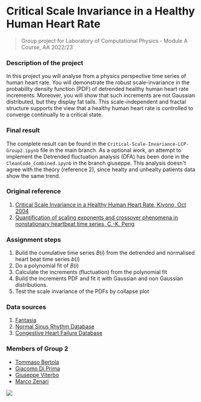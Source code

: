 # Critical Scale Invariance in a Healthy Human Heart Rate
> Group project for Laboratory of Computational Physics - Module A Course, AA 2022/23

### Description of the project
In this project you will analyse from a physics perspective time series of human heart rate. You will demonstrate the robust scale-invariance in the probability density function (PDF) of detrended healthy human heart rate increments. Moreover, you will show that such increments are not Gaussian distributed, but they display fat tails. This scale-independent and fractal structure supports the view that a healthy human heart rate is controlled to converge continually to a critical state.

### Final result
The complete result can be found in the `Critical-Scale-Invariance-LCP-Group2.ipynb` file in the main branch.
As a optional work, an attempt to implement the Detrended fluctuation analysis (DFA) has been done in the `CleanCode_Combined.ipynb` in the branch giuseppe. This analysis doesn't agree with the theory (reference 2), since healty and unhealty patients data show the same trend. 

### Original reference
1. [Critical Scale Invariance in a Healthy Human Heart Rate, Kiyono, Oct 2004](https://journals.aps.org/prl/pdf/10.1103/PhysRevLett.93.178103)
2. [Quantification of scaling exponents and crossover phenomena in nonstationary heartbeat time series, C.-K. Peng](https://aip.scitation.org/doi/pdf/10.1063/1.166141)

### Assignment steps
1. Build the cumulative time series $B(i)$ from the detrended and normalised heart beat time series $b(i)$
2. Do a polynomial fit of $B(i)$
3. Calculate the increments (fluctuation) from the polynomial fit
4. Build the increments PDF and fit it with Gaussian and non Gaussian distributions.
5. Test the scale invariance of the PDFs by collapse plot

### Data sources
1. [Fantasia](https://physionet.org/content/fantasia/1.0.0/)
2. [Normal Sinus Rhythm Database](https://www.physionet.org/content/nsrdb/1.0.0/)
3. [Congestive Heart Failure Database](https://physionet.org/content/chfdb/1.0.0/)

### Members of Group 2
* [Tommaso Bertola](https://github.com/tommaso-bertola)
* [Giacomo Di Prima](https://github.com/GiacomoDiPrima)
* [Giuseppe Viterbo](https://github.com/vepe99)
* [Marco Zenari](https://github.com/MarcoZenari)

![](https://contrib.rocks/image?repo=threeblueonebrowneyes/Critical-Scale-Invariance-Heart-Rate)


